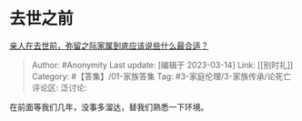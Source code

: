 # 去世之前
[亲人在去世前，弥留之际家属到底应该说些什么最合适？](https://www.zhihu.com/question/288232772/answer/2935662809)

> Author: #Anonymity
> Last update: [编辑于 2023-03-14]
> Link: [[别时礼]]
> Category: #【答集】/01-家族答集
> Tag: #3-家庭伦理/3-家族传承/论死亡 
> 评论区:
> 泛讨论:

在前面等我们几年，没事多溜达，替我们熟悉一下环境。
